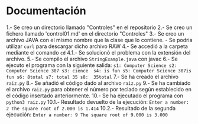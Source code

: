 # Documentación

1.- Se creo un directorio llamado "Controles" en el repositorio
2.- Se creo un fichero llamado 'control01.md' en el directorio "Controles"
3.- Se creo un archivo JAVA con el mismo nombre que la clase que lo contiene.
    - Se podria utilizar `curl` para descargar dicho archivo RAW
4.- Se accedió a la carpeta mediante el comando `cd`
    4.1.- Se solucionó el problema con la extensión del archivo.
5.- Se compilo el archivo `StringExample.java` con javac
6.- Se ejecuto el programa con la siguiente salida:
    ```
    s1: Computer Science
    s2: Computer Science 307
    s3: cience 
    s4: is fun
    s5: Computer Science 307is fun
    s6: 8total
    s7: total 35
    s8:  35total
    ``` 
7.- Se ha creado el archivo `raiz.py`
8.- Se añadió el código dado al archivo `raiz.py`
9.- Se ha cambiado el archivo `raiz.py` para obtener el número por teclado según establecido en el código insertado anteriormente.
10.- Se ha ejecutado el programa con `python3 raiz.py`
    10.1.- Resultado devuelto de la ejecución:
    ```
    Enter a number: 2
    The square root of 2.000 is 1.414
    ```
    10.2.- Resultado de la segunda ejecución:
    ```
    Enter a number: 9
    The square root of 9.000 is 3.000
    ```